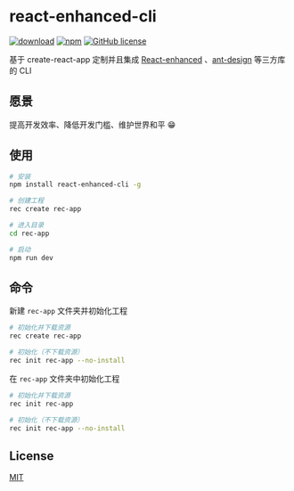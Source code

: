 # react-enhanced-cli

[![download](https://img.shields.io/npm/dm/react-enhanced-cli.svg)](https://www.npmjs.com/search?q=react-enhanced-cli)
[![npm](https://img.shields.io/npm/v/react-enhanced-cli.svg)](https://www.npmjs.com/search?q=react-enhanced-cli)
[![GitHub license](https://img.shields.io/badge/license-MIT-blue.svg)](https://github.com/zhouzuchuan/react-enhanced-cli/master/LICENSE)

基于 create-react-app 定制并且集成 [React-enhanced](https://github.com/zhouzuchuan/react-enhanced) 、[ant-design](https://github.com/ant-design/ant-design) 等三方库的 CLI

## 愿景

提高开发效率、降低开发门槛、维护世界和平 😁

## 使用

```bash
# 安装
npm install react-enhanced-cli -g

# 创建工程
rec create rec-app

# 进入目录
cd rec-app

# 启动
npm run dev
```

## 命令

新建 `rec-app` 文件夹并初始化工程

```bash
# 初始化并下载资源
rec create rec-app

# 初始化（不下载资源）
rec init rec-app --no-install
```

在 `rec-app` 文件夹中初始化工程

```bash
# 初始化并下载资源
rec init rec-app

# 初始化（不下载资源）
rec init rec-app --no-install
```

## License

[MIT](https://tldrlegal.com/license/mit-license)
